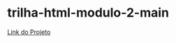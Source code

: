 # trilha-html-modulo-2-main
 <a href="https://jacsonalmeida.github.io/atividade-modulo2-html/index.html"> Link do Projeto</a>
